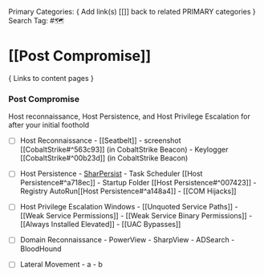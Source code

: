Primary Categories: { Add link(s) [[]] back to related PRIMARY categories }
Search Tag: #🗺  

# [[Post Compromise]]  
{ Links to content pages }

### Post Compromise
Host reconnaissance, Host Persistence, and Host Privilege Escalation for after your initial foothold

- [ ] Host Reconnaissance
                - [[Seatbelt]]
                - screenshot [[CobaltStrike#^563c93]] (in CobaltStrike Beacon)
                - Keylogger [[CobaltStrike#^00b23d]] (in CobaltStrike Beacon)
- [ ] Host Persistence
				- [SharPersist](https://github.com/mandiant/SharPersist)
				- Task Scheduler [[Host Persistence#^a718ec]]
                - Startup Folder [[Host Persistence#^007423]]
                - Registry AutoRun[[Host Persistence#^a148a4]]
                - [[COM Hijacks]]

- [ ] Host Privilege Escalation Windows
                - [[Unquoted Service Paths]]
                - [[Weak Service Permissions]]
                - [[Weak Service Binary Permissions]]
                - [[Always Installed Elevated]]
                - [[UAC Bypasses]]
- [ ] Domain Reconnaissance
                - PowerView
                - SharpView
                - ADSearch
                - BloodHound
- [ ] Lateral Movement
                - a
                - b